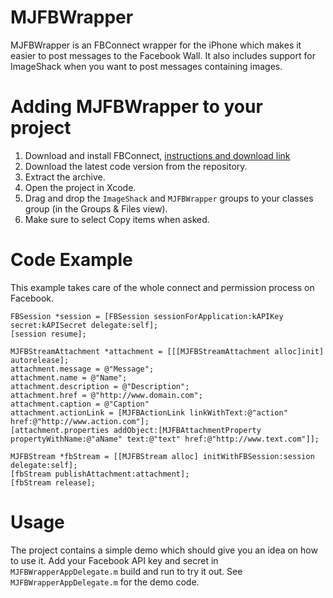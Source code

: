 MJFBWrapper
=============

MJFBWrapper is an FBConnect wrapper for the iPhone which makes it easier to post messages to the Facebook Wall.
It also includes support for ImageShack when you want to post messages containing images.

Adding MJFBWrapper to your project
====================================

1. Download and install FBConnect, [instructions and download link](http://wiki.developers.facebook.com/index.php/Facebook_Connect_for_iPhone)
2. Download the latest code version from the repository.
3. Extract the archive.
4. Open the project in Xcode.
5. Drag and drop the `ImageShack` and `MJFBWrapper` groups to your classes group (in the Groups & Files view). 
6. Make sure to select Copy items when asked. 

Code Example
=============
This example takes care of the whole connect and permission process on Facebook.

	FBSession *session = [FBSession sessionForApplication:kAPIKey secret:kAPISecret delegate:self];
	[session resume];

	MJFBStreamAttachment *attachment = [[[MJFBStreamAttachment alloc]init] autorelease];
	attachment.message = @"Message";
	attachment.name = @"Name";
	attachment.description = @"Description";
	attachment.href = @"http://www.domain.com";
	attachment.caption = @"Caption"
	attachment.actionLink = [MJFBActionLink linkWithText:@"action" href:@"http://www.action.com"];
	[attachment.properties addObject:[MJFBAttachmentProperty propertyWithName:@"aName" text:@"text" href:@"http://www.text.com"]];

	MJFBStream *fbStream = [[MJFBStream alloc] initWithFBSession:session delegate:self];	
	[fbStream publishAttachment:attachment];
	[fbStream release];

Usage
=====

The project contains a simple demo which should give you an idea on how to use it.
Add your Facebook API key and secret in `MJFBWrapperAppDelegate.m` build and run to try it out.
See `MJFBWrapperAppDelegate.m` for the demo code.
